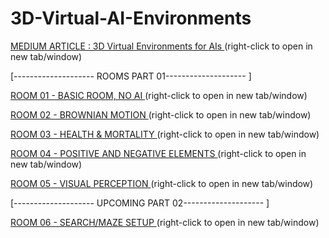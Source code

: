 # 3D-Virtual-AI-Environments

 [MEDIUM ARTICLE : 3D Virtual Environments for AIs ](https://k3no.medium.com/3d-virtual-environments-for-ais-e02de5c4ef1d)
 (right-click to open in new tab/window)

[-------------------- ROOMS PART 01-------------------- ]

[ROOM 01 - BASIC ROOM, NO AI ](https://kenoleon.github.io/3D-Virtual-AI-Environments/room_01/) (right-click to open in new tab/window)

[ROOM 02 - BROWNIAN MOTION ](https://kenoleon.github.io/3D-Virtual-AI-Environments/room_02/) (right-click to open in new tab/window)

[ROOM 03 - HEALTH & MORTALITY ](https://kenoleon.github.io/3D-Virtual-AI-Environments/room_03/) (right-click to open in new tab/window)

[ROOM 04 - POSITIVE AND NEGATIVE ELEMENTS ](https://kenoleon.github.io/3D-Virtual-AI-Environments/room_04/) (right-click to open in new tab/window)


[ROOM 05 - VISUAL PERCEPTION ](https://kenoleon.github.io/3D-Virtual-AI-Environments/room_05/) (right-click to open in new tab/window)

[-------------------- UPCOMING PART 02-------------------- ]

[ROOM 06 - SEARCH/MAZE SETUP ](https://kenoleon.github.io/3D-Virtual-AI-Environments/room_06/) (right-click to open in new tab/window)
